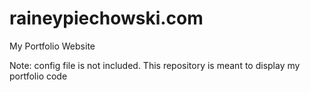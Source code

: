 # raineypiechowski.com
My Portfolio Website

Note:
config file is not included.
This repository is meant to display my portfolio code
